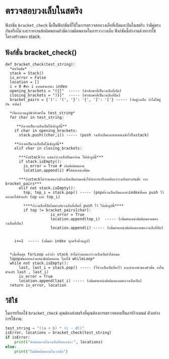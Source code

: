 # ตรวจสอบวงเล็บในสตริง

ฟังก์ชัน `bracket_check` นี้เป็นฟังก์ชันที่ใช้ในการตรวจสอบวงเล็บที่เปิดและปิดในสตริง ว่ามีคู่ตรงกันหรือไม่ และรายงานข้อผิดพลาดถ้ามีความผิดพลาดในการวางวงเล็บ ฟังก์ชันนี้ทำงานด้วยการใช้โครงสร้างของ stack.


## ฟังก์ชั่น bracket_check()

    def bracket_check(test_string):
      *ค่าเริ่มต้น*
      stack = Stack()
      is_error = False
      location = []
      i = 0 #ค่า i แทนตำแหน่ง index
      opening_brackets = "({["  ----- (ตัวอักษรที่เป็นวงเล็บที่เปิด)
      closing_brackets = ")}]"  ----- (ตัวอักษรที่เป็นวงเล็บที่ปิด)
      bracket_pairs = {')': '(', '}': '{', ']': '['} ----- (จับคู่วงเล็บ ถ้าไม่ใช่คู่กัน จะผิด)

      *เริ่มจากวนลูปตัวอักษรใน test_string*
      for char in test_string:

         **ถ้าเจอเป็นวงเล็บเปิดให้เข้าลูปนี้**
        if char in opening_brackets:
          stack.push((char,i)) ----- (push วงเล็บเปิดและตำแหน่งเข้าไปในstack)

        **ถ้าเจอเป็นวงเล็บปิดให้เข้าลูปนี้**
        elif char in closing_brackets:

          ***ถ้าstackว่าง แสดงว่าวงเล็บปิดมาก่อน ให้เข้าลูปนี้***
          if stack.isEmpty():
            is_error = True # เกิดข้อผิดพลาด
            location.append(i) #ใส่ตำแหน่งที่ผิด

          ***ถ้าstackไม่ว่างแสดงว่ามีวงเล็บเปิดก่อนหน้าให้ทำการเปรียบเทียบว่าวงเล็บตรงกันมั้ย จาก bracket_pairs***
          elif not stack.isEmpty():
            top, top_i = stack.pop() ----- (popทั้งวงเล็บเปิดและค่าindexที่เคย push ไว้ ออกมาใส่ตัวแปร top และ top_i)

            ****ถ้าวงเล็บที่ปิดไม่ตรงกับวงเล็บที่เปิดที่ push ไว้ ให้เข้าลูปนี้****
            if top != bracket_pairs[char]:  
                        is_error = True   
                        location.append(top_i)  ----- (เพิ่มตำแหน่งข้อผิดพลาดของวงเล็บที่เปิด)
                        location.append(i) ----- (เพิ่มตำแหน่งข้อผิดพลาดของวงเล็บที่ปิด)


        i+=1  ----- (เพิ่มค่า index ทุกครั้งที่วนลูป)


      *เมื่อสิ้นสุด forLoop แล้วถ้า stack ยังไม่ว่างแสดงว่าวงเล็บเปิดยังไม่หมด
      ให้popมันออกแล้วแสดงข้อผิดพลาด โดยใช้ whileLoop*
      while not stack.isEmpty():
          last, last_i = stack.pop() ----- (ใส่วงเล็บเปิดที่คาไว้ และตำแหน่งของตัวนั้น ลงในตัวแปร last , last_i)
          is_error = True
          location.append(last_i) ----- (เพิ่มตำแหน่งข้อผิดพลาดของวงเล็บเปิด)
      return is_error, location


## วิธีใช้

ในการเรียกใช้ `bracket_check` คุณต้องส่งสตริงที่คุณต้องการตรวจสอบเป็นอาร์กิวเมนต์ ตัวอย่างการใช้งาน:

```python
test_string = "((a + b) * (c - d))"
isError, locations = bracket_check(test_string)
if isError:
    print("ข้อผิดพลาดในวงเล็บที่ตำแหน่ง:", locations)
else:
    print("ไม่มีข้อผิดพลาดในวงเล็บ")

